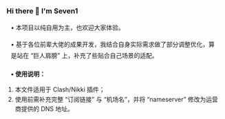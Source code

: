 ### Hi there 👋 I'm Seven1

<!--  -->
<div style="max-width: 600px; margin: 0 10px 20px; line-height: 1.8;">
  <p> • 本项目以纯自用为主，也欢迎大家体验。</p>
  <p> • 基于各位前辈大佬的成果开发，我结合自身实际需求做了部分调整优化，算是站在 “巨人肩膀” 上，补充了些贴合自己场景的适配。</p>
</div>

<!-- 使用说明及后续文字：保持靠左对齐，参数不变 -->
<div style="max-width: 600px; margin: 0 10px 20px; line-height: 1.6;">
  <p style="font-weight: 600; margin-bottom: 8px;"> • 使用说明：</p>
  <ol style="padding-left: 10px;">
    <li>本文件适用于 Clash/Nikki 插件；</li>
    <li>使用前需补充完整 “订阅链接” 与 “机场名”，并将 “nameserver” 修改为运营商提供的 DNS 地址。</li>
  </ol>
</div>
